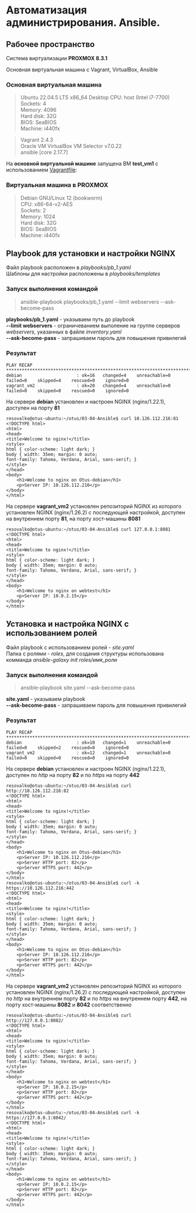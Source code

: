 # Автоматизация администрирования. Ansible.

## Рабочее пространство
Система виртуализации **PROXMOX 8.3.1**

Основная виртуальная машина с Vagrant, VirtualBox, Ansible  
### Основная виртуальная машина
> Ubuntu 22.04.5 LTS x86_64 Desktop
> CPU: host (Intel i7-7700)  
> Sockets: 4  
> Memory: 4096  
> Hard disk: 32G  
> BIOS: SeaBIOS  
> Machine: i440fx  

> Vagrant 2.4.3  
> Oracle VM VirtualBox VM Selector v7.0.22  
> ansible [core 2.17.7]  


На **основной виртуальной машине** запущена ВМ **test_vm1** с использованием [Vagrantfile](../01-Start-CreateWorkSpace/test_vm1/Vagrantfile):  

### Виртуальная машина в **PROXMOX**
> Debian GNU/Linux 12 (bookworm)  
> CPU: x86-64-v2-AES  
> Sockets: 2  
> Memory: 1024  
> Hard disk: 32G  
> BIOS: SeaBIOS  
> Machine: i440fx  

## Playbook для установки и настройки NGINX
Файл playbook расположен в *playbooks/pb_1.yaml*  
Шаблоны для настройки расположены в *playbooks/templates*  

### Запуск выполнения командой
> ansible-playbook playbooks/pb_1.yaml --limit webservers --ask-become-pass  

**playbooks/pb_1.yaml** - указываем путь до playbook  
**--limit webservers** - ограничеванием выполение на группе серверов *webservers*, указанных в файле *inventory.yaml*  
**--ask-become-pass** - запрашиваем пароль для повышения привилегий  

### Результат

```
PLAY RECAP *********************************************************************************************
debian                     : ok=16   changed=4    unreachable=0    failed=0    skipped=4    rescued=0    ignored=0   
vagrant_vm2                : ok=20   changed=4    unreachable=0    failed=0    skipped=0    rescued=0    ignored=0 
```
На сервере **debian** установлен и настроен NGINX (nginx/1.22.1), доступен на порту **81**  
```
resovalko@otus-ubuntu:~/otus/03-04-Ansible$ curl 10.126.112.216:81
<!DOCTYPE html>
<html>
<head>
<title>Welcome to nginx!</title>
<style>
html { color-scheme: light dark; }
body { width: 35em; margin: 0 auto;
font-family: Tahoma, Verdana, Arial, sans-serif; }
</style>
</head>
<body>
    <h1>Welcome to nginx on Otus-debian</h1>
    <p>Server IP: 10.126.112.216</p>
</body>
</html>
```
На сервере **vagrant_vm2** установлен репозиторий NGINX из которого установлен NGINX (nginx/1.26.2) с последующей настройкой, доступен на внутреннем порту **81**, на порту хост-машины **8081**  
```
resovalko@otus-ubuntu:~/otus/03-04-Ansible$ curl 127.0.0.1:8081
<!DOCTYPE html>
<html>
<head>
<title>Welcome to nginx!</title>
<style>
html { color-scheme: light dark; }
body { width: 35em; margin: 0 auto;
font-family: Tahoma, Verdana, Arial, sans-serif; }
</style>
</head>
<body>
    <h1>Welcome to nginx on webtest</h1>
    <p>Server IP: 10.0.2.15</p>
</body>
</html>
```  

## Установка и настройка NGINX с использованием ролей  
Файл playbook с использованием ролей - *site.yaml*  
Папка с ролями - *roles*, для создания структуры использована комманда *ansible-galaxy init roles/имя_роли*

### Запуск выполнения командой
> ansible-playbook site.yaml --ask-become-pass  

**site.yaml** - указываем playbook  
**--ask-become-pass** - запрашиваем пароль для повышения привилегий  

### Результат
```
PLAY RECAP **************************************************************************************************************************
debian                     : ok=10   changed=1    unreachable=0    failed=0    skipped=2    rescued=0    ignored=0   
vagrant_vm2                : ok=12   changed=1    unreachable=0    failed=0    skipped=0    rescued=0    ignored=0   
```
На сервере **debian** установлен и настроен NGINX (nginx/1.22.1), доступен по *http* на порту **82** и по *https* на порту **442**
```
resovalko@otus-ubuntu:~/otus/03-04-Ansible$ curl http://10.126.112.216:82
<!DOCTYPE html>
<html>
<head>
<title>Welcome to nginx!</title>
<style>
html { color-scheme: light dark; }
body { width: 35em; margin: 0 auto;
font-family: Tahoma, Verdana, Arial, sans-serif; }
</style>
</head>
<body>
    <h1>Welcome to nginx on Otus-debian</h1>
    <p>Server IP: 10.126.112.216</p>
    <p>Server HTTP port: 82</p>
    <p>Server HTTPS port: 442</p>
</body>
</html>
resovalko@otus-ubuntu:~/otus/03-04-Ansible$ curl -k https://10.126.112.216:442
<!DOCTYPE html>
<html>
<head>
<title>Welcome to nginx!</title>
<style>
html { color-scheme: light dark; }
body { width: 35em; margin: 0 auto;
font-family: Tahoma, Verdana, Arial, sans-serif; }
</style>
</head>
<body>
    <h1>Welcome to nginx on Otus-debian</h1>
    <p>Server IP: 10.126.112.216</p>
    <p>Server HTTP port: 82</p>
    <p>Server HTTPS port: 442</p>
</body>
</html>
```
На сервере **vagrant_vm2** установлен репозиторий NGINX из которого установлен NGINX (nginx/1.26.2) с последующей настройкой, доступен по *http* на внутреннем порту **82** и по *https* на внутреннем порту **442**, на порту хост-машины **8082** и **8042** соответственно
```
resovalko@otus-ubuntu:~/otus/03-04-Ansible$ curl http://127.0.0.1:8082/
<!DOCTYPE html>
<html>
<head>
<title>Welcome to nginx!</title>
<style>
html { color-scheme: light dark; }
body { width: 35em; margin: 0 auto;
font-family: Tahoma, Verdana, Arial, sans-serif; }
</style>
</head>
<body>
    <h1>Welcome to nginx on webtest</h1>
    <p>Server IP: 10.0.2.15</p>
    <p>Server HTTP port: 82</p>
    <p>Server HTTPS port: 442</p>
</body>
</html>
resovalko@otus-ubuntu:~/otus/03-04-Ansible$ curl -k https://127.0.0.1:8042/
<!DOCTYPE html>
<html>
<head>
<title>Welcome to nginx!</title>
<style>
html { color-scheme: light dark; }
body { width: 35em; margin: 0 auto;
font-family: Tahoma, Verdana, Arial, sans-serif; }
</style>
</head>
<body>
    <h1>Welcome to nginx on webtest</h1>
    <p>Server IP: 10.0.2.15</p>
    <p>Server HTTP port: 82</p>
    <p>Server HTTPS port: 442</p>
</body>
</html>
```
